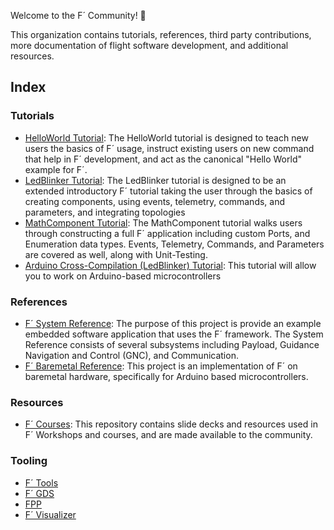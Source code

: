 Welcome to the F´ Community! 🚀

This organization contains tutorials, references, third party contributions, more documentation of flight software development, and additional resources.

## Index

### Tutorials
* <a href="https://github.com/fprime-community/fprime-tutorial-hello-world">HelloWorld Tutorial</a>: The HelloWorld tutorial is designed to teach new users the basics of F´ usage, instruct existing users on new command that help in F´ development, and act as the canonical "Hello World" example for F´.
* <a href="https://github.com/fprime-community/fprime-workshop-led-blinker">LedBlinker Tutorial</a>: The LedBlinker tutorial is designed to be an extended introductory F´ tutorial taking the user through the basics of creating components, using events, telemetry, commands, and parameters, and integrating topologies
* <a href="https://github.com/fprime-community/fprime-tutorial-math-component">MathComponent Tutorial</a>: The MathComponent tutorial walks users through constructing a full F´ application including custom Ports, and Enumeration data types. Events, Telemetry, Commands, and Parameters are covered as well, along with Unit-Testing.
* <a href="https://github.com/fprime-community/fprime-arduino-led-blinker">Arduino Cross-Compilation (LedBlinker) Tutorial</a>: This tutorial will allow you to work on Arduino-based microcontrollers

### References
* <a href="https://github.com/fprime-community/fprime-system-reference">F´ System Reference</a>: The purpose of this project is provide an example embedded software application that uses the F´ framework. The System Reference consists of several subsystems including Payload, Guidance Navigation and Control (GNC), and Communication.
* <a href="https://github.com/fprime-community/fprime-baremetal-reference">F´ Baremetal Reference</a>: This project is an implementation of F´ on baremetal hardware, specifically for Arduino based microcontrollers.

### Resources
* <a href="https://github.com/fprime-community/fprime-course-materials">F´ Courses</a>: This repository contains slide decks and resources used in F´ Workshops and courses, and are made available to the community.

### Tooling
* <a href="https://github.com/fprime-community/fprime-tools">F´ Tools</a>
* <a href="https://github.com/fprime-community/fprime-gds">F´ GDS</a>
* <a href="https://github.com/fprime-community/fpp">FPP</a>
* <a href="https://github.com/fprime-community/fprime-visual">F´ Visualizer</a>
